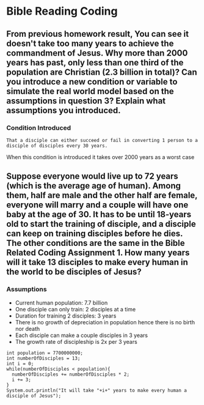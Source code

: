 # Bible Reading Coding

## From previous homework result, You can see it doesn't take too many years to achieve the commandment of Jesus. Why more than 2000 years has past, only less than one third of the population are Christian (2.3 billion in total)? Can you introduce a new condition or variable to simulate the real world model based on the assumptions in question 3? Explain what assumptions you introduced.

### Condition Introduced

`That a disciple can either succeed or fail in converting 1 person to a disciple of disciples every 30 years. `

When this condition is introduced it takes over 2000 years as a worst case

## Suppose everyone would live up to 72 years (which is the average age of human). Among them, half are male and the other half are female, everyone will marry and a couple will have one baby at the age of 30. It has to be until 18-years old to start the training of disciple, and a disciple can keep on training disciples before he dies. The other conditions are the same in the Bible Related Coding Assignment 1. How many years will it take 13 disciples to make every human in the world to be disciples of Jesus?

### Assumptions
* Current human population: 7.7 billion
* One disciple can only train: 2 disciples at a time
* Duration for training 2 disciples: 3 years
* There is no growth of depreciation in population hence there is no birth nor death
* Each disciple can make a couple disciples in 3 years
* The growth rate of discipleship is 2x per 3 years

```
int population = 7700000000;
int numberOfDisciples = 13;
int i = 0;
while(numberOfDisciples < population){
  numberOfDisciples += numberOfDisciples * 2;
  i += 3;
}
System.out.println("It will take "+i+" years to make every human a disciple of Jesus");
```
